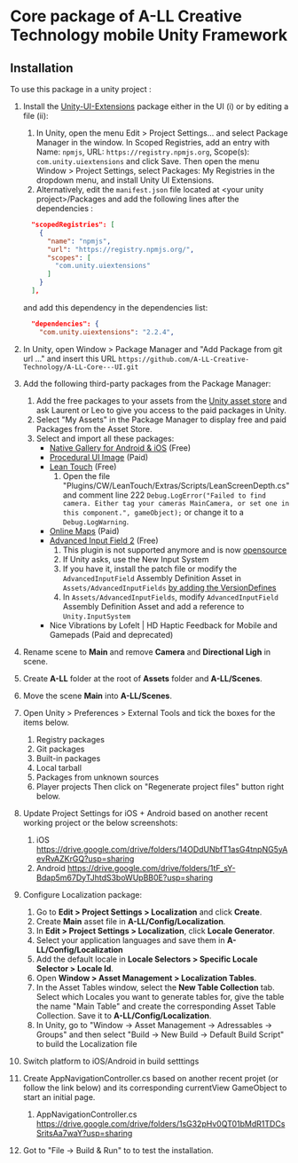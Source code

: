 # Core package of A-LL Creative Technology mobile Unity Framework

## Installation

To use this package in a unity project :

1. Install the [Unity-UI-Extensions](https://bitbucket.org/UnityUIExtensions/unity-ui-extensions/wiki/Home) package either in the UI (i) or by editing a file (ii):
    1. In Unity, open the menu Edit > Project Settings... and select Package Manager in the window. In Scoped Registries, add an entry with Name: `npmjs`, URL: `https://registry.npmjs.org`, Scope(s): `com.unity.uiextensions` and click Save. Then open the menu Window > Project Settings, select Packages: My Registries in the dropdown menu, and install Unity UI Extensions.
    2. Alternatively, edit the `manifest.json` file located at \<your unity project\>/Packages and add the following lines after the dependencies :
      ```json
        "scopedRegistries": [
          {
            "name": "npmjs",
            "url": "https://registry.npmjs.org/",
            "scopes": [
              "com.unity.uiextensions"
            ]
          }
        ],
      ```
      and add this dependency in the dependencies list: 
      ```json
        "dependencies": {
          "com.unity.uiextensions": "2.2.4",
      ```

2. In Unity, open Window > Package Manager and "Add Package from git url ..." and insert this URL `https://github.com/A-LL-Creative-Technology/A-LL-Core---UI.git`
4. Add the following third-party packages from the Package Manager:
    1. Add the free packages to your assets from the [Unity asset store](https://assetstore.unity.com/) and ask Laurent or Leo to give you access to the paid packages in Unity.
    2. Select "My Assets" in the Package Manager to display free and paid Packages from the Asset Store.
    3. Select and import all these packages:
        - [Native Gallery for Android & iOS](https://assetstore.unity.com/packages/tools/integration/native-gallery-for-android-ios-112630) (Free)
        - [Procedural UI Image](https://assetstore.unity.com/packages/tools/gui/procedural-ui-image-52200) (Paid)
        - [Lean Touch](https://assetstore.unity.com/packages/tools/input-management/lean-touch-30111) (Free)
            1. Open the file "Plugins/CW/LeanTouch/Extras/Scripts/LeanScreenDepth.cs" and comment line 222 `Debug.LogError("Failed to find camera. Either tag your cameras MainCamera, or set one in this component.", gameObject);` or change it to a `Debug.LogWarning`.
        - [Online Maps](https://assetstore.unity.com/packages/tools/integration/online-maps-v3-138509) (Paid)
        - [Advanced Input Field 2](https://assetstore.unity.com/packages/tools/gui/advanced-input-field-2-185464) (Free)
            1. This plugin is not supported anymore and is now [opensource](https://github.com/development-fennecx/AdvancedInputField)
            2. If Unity asks, use the New Input System
            3. If you have it, install the patch file or modify the `AdvancedInputField` Assembly Definition Asset in `Assets/AdvancedInputFields` [by adding the VersionDefines](https://github.com/development-fennecx/AdvancedInputField/commit/48c8330ac6947d5b108fe095d67123a089e30db5)
            4. In `Assets/AdvancedInputFields`, modify `AdvancedInputField` Assembly Definition Asset and add a reference to `Unity.InputSystem`
        - Nice Vibrations by Lofelt | HD Haptic Feedback for Mobile and Gamepads (Paid and deprecated)
5. Rename scene to **Main** and remove **Camera** and **Directional Ligh** in scene.
6. Create **A-LL** folder at the root of **Assets** folder and **A-LL/Scenes**. 
7. Move the scene **Main** into **A-LL/Scenes**.
8. Open Unity > Preferences > External Tools and tick the boxes for the items below.
    1. Registry packages
    2. Git packages
    3. Built-in packages
    4. Local tarball
    5. Packages from unknown sources
    6. Player projects
    Then click on "Regenerate project files" button right below. 
9. Update Project Settings for iOS + Android based on another recent working project or the below screenshots:
    1. iOS
    https://drive.google.com/drive/folders/14ODdUNbfT1asG4tnpNG5yAevRvAZKrGQ?usp=sharing
    2. Android
    https://drive.google.com/drive/folders/1tF_sY-Bdap5m67DyTJhtdS3boWUpBB0E?usp=sharing
10. Configure Localization package:
    1. Go to **Edit > Project Settings > Localization** and click **Create**.
    2. Create **Main** asset file in **A-LL/Config/Localization**.
    3. In **Edit > Project Settings > Localization**, click **Locale Generator**.
    4. Select your application languages and save them in **A-LL/Config/Localization**
    5. Add the default locale in **Locale Selectors > Specific Locale Selector > Locale Id**.
    6. Open **Window > Asset Management > Localization Tables**.
    7. In the Asset Tables window, select the **New Table Collection** tab. Select which Locales you want to generate tables for, give the table the name "Main Table" and create the corresponding Asset Table Collection. Save it to **A-LL/Config/Localization**.
    8. In Unity, go to "Window -> Asset Management -> Adressables -> Groups" and then select "Build -> New Build -> Default Build Script" to build the Localization file
11. Switch platform to iOS/Android in build setttings
12. Create AppNavigationController.cs based on another recent projet (or follow the link below) and its corresponding currentView GameObject to start an initial page.
    1. AppNavigationController.cs
    https://drive.google.com/drive/folders/1sG32pHv0QT01bMdR1TDCsSritsAa7waY?usp=sharing
13. Got to "File -> Build & Run" to to test the installation.
